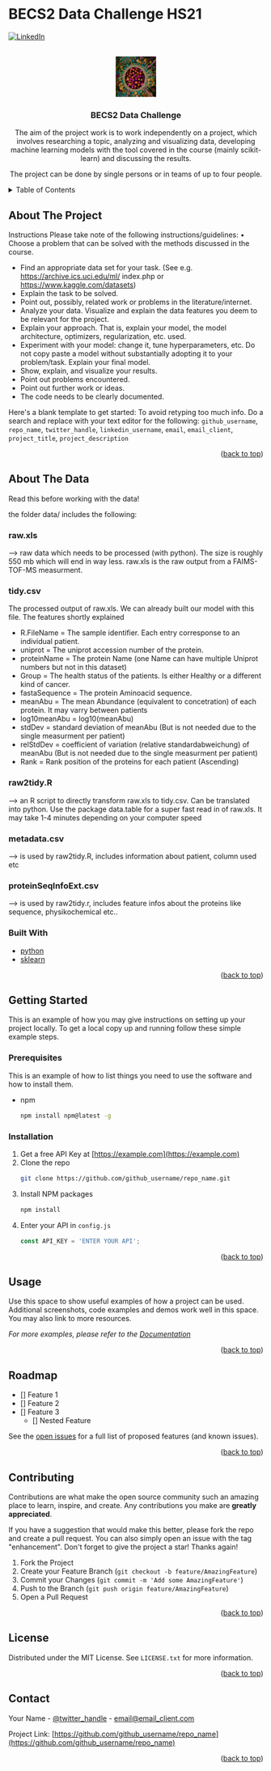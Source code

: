# BECS2 Data Challenge HS21


<div id="top"></div>
<!--
*** Thanks for checking out the Best-README-Template. If you have a suggestion
*** that would make this better, please fork the repo and create a pull request
*** or simply open an issue with the tag "enhancement".
*** Don't forget to give the project a star!
*** Thanks again! Now go create something AMAZING! :D
-->



<!-- PROJECT SHIELDS -->
<!--
*** I'm using markdown "reference style" links for readability.
*** Reference links are enclosed in brackets [ ] instead of parentheses ( ).
*** See the bottom of this document for the declaration of the reference variables
*** for contributors-url, forks-url, etc. This is an optional, concise syntax you may use.
*** https://www.markdownguide.org/basic-syntax/#reference-style-links
-->

[![LinkedIn][linkedin-shield]][linkedin-url]



<!-- PROJECT LOGO -->
<br />
<div align="center">
  <a href="https://github.com/github_username/repo_name">
    <img src="images/logo.png" alt="Logo" width="80" height="80">
  </a>

<h3 align="center">BECS2 Data Challenge</h3>

  <p align="left">

The aim of the project work is to work independently on a project, which involves researching a topic, analyzing and visualizing data, developing machine learning models with the tool covered in the course (mainly scikit-learn) and discussing the results.

The project can be done by single persons or in teams of up to four people.


<!--
***    <br />
***    <a href="https://github.com/github_username/repo_name"><strong>Explore the docs »</strong></a>
***    <br />
***    <br />
***    <a href="https://github.com/github_username/repo_name">View Demo</a>
***    ·
***    <a href="https://github.com/github_username/repo_name/issues">Report Bug</a>
***    ·
***    <a href="https://github.com/github_username/repo_name/issues">Request Feature</a>
-->
  </p>
</div>



<!-- TABLE OF CONTENTS -->
<details>
  <summary>Table of Contents</summary>
  <ol>
    <li>
      <a href="#about-the-project">About The Project</a>
      <ul>
        <li><a href="#built-with">Built With</a></li>
      </ul>
    </li>
    <li>
      <a href="#getting-started">Getting Started</a>
      <ul>
        <li><a href="#prerequisites">Prerequisites</a></li>
        <li><a href="#installation">Installation</a></li>
      </ul>
    </li>
    <li><a href="#usage">Usage</a></li>
    <li><a href="#roadmap">Roadmap</a></li>
    <li><a href="#contributing">Contributing</a></li>
    <li><a href="#license">License</a></li>
    <li><a href="#contact">Contact</a></li>
    <li><a href="#acknowledgments">Acknowledgments</a></li>
  </ol>
</details>



<!-- ABOUT THE PROJECT -->
## About The Project

Instructions Please take note of the following instructions/guidelines: • Choose a problem that can be solved with the methods discussed in the course.
* Find an appropriate data set for your task. (See e.g. https://archive.ics.uci.edu/ml/ index.php or https://www.kaggle.com/datasets)
* Explain the task to be solved. 
* Point out, possibly, related work or problems in the literature/internet.
* Analyze your data. Visualize and explain the data features you deem to be relevant for the project.
* Explain your approach. That is, explain your model, the model architecture, optimizers, regularization, etc. used.
* Experiment with your model: change it, tune hyperparameters, etc. Do not copy paste a model without substantially adopting it to your problem/task. Explain your final model.
* Show, explain, and visualize your results. 
*  Point out problems encountered. 
*  Point out further work or ideas.
* The code needs to be clearly documented.


Here's a blank template to get started: To avoid retyping too much info. Do a search and replace with your text editor for the following: `github_username`, `repo_name`, `twitter_handle`, `linkedin_username`, `email`, `email_client`, `project_title`, `project_description`

<p align="right">(<a href="#top">back to top</a>)</p>

<!-- ABOUT THE Data -->
## About The Data

Read this before working with the data!


the folder data/ includes the following:

### raw.xls
--> raw data which needs to be processed (with python). The size is roughly 550 mb which will end in way less. raw.xls is the raw output from a FAIMS-TOF-MS measurment. 


### tidy.csv
  The processed output of raw.xls. We can already built our model with this file. The features shortly explained
  * R.FileName 	= The sample identifier. Each entry corresponse to an individual patient.
  * uniprot 	= The uniprot accession number of the protein.
  * proteinName	= The protein Name (one Name can have multiple Uniprot numbers but not in this dataset)
  * Group		= The health status of the patients. Is either Healthy or a different kind of cancer.
  * fastaSequence	= The protein Aminoacid sequence. 
  * meanAbu		= The mean Abundance (equivalent to concetration) of each protein. It may varry between patients
  * log10meanAbu	= log10(meanAbu)
  * stdDev		= standard deviation of meanAbu (But is not needed due to the single measurment per patient)
  * relStdDev	= coefficient of variation (relative standardabweichung) of meanAbu (But is not needed due to the single measurment per patient)
  * Rank		= Rank position of the proteins for each patient (Ascending)

### raw2tidy.R 
--> an R script to directly transform raw.xls to tidy.csv. Can be translated into python. Use the package data.table for a super fast read in of raw.xls.
    It may take 1-4 minutes depending on your computer speed

### metadata.csv 
--> is used by raw2tidy.R, includes information about patient, column used etc

### proteinSeqInfoExt.csv
--> is used by raw2tidy.r, includes feature infos about the proteins like sequence, physikochemical etc..

### Built With


* [python](https://www.python.org/)
* [sklearn](https://scikit-learn.org/)

<p align="right">(<a href="#top">back to top</a>)</p>



<!-- GETTING STARTED -->
## Getting Started

This is an example of how you may give instructions on setting up your project locally.
To get a local copy up and running follow these simple example steps.

### Prerequisites

This is an example of how to list things you need to use the software and how to install them.
* npm
  ```sh
  npm install npm@latest -g
  ```

### Installation

1. Get a free API Key at [https://example.com](https://example.com)
2. Clone the repo
   ```sh
   git clone https://github.com/github_username/repo_name.git
   ```
3. Install NPM packages
   ```sh
   npm install
   ```
4. Enter your API in `config.js`
   ```js
   const API_KEY = 'ENTER YOUR API';
   ```

<p align="right">(<a href="#top">back to top</a>)</p>



<!-- USAGE EXAMPLES -->
## Usage

Use this space to show useful examples of how a project can be used. Additional screenshots, code examples and demos work well in this space. You may also link to more resources.

_For more examples, please refer to the [Documentation](https://example.com)_

<p align="right">(<a href="#top">back to top</a>)</p>



<!-- ROADMAP -->
## Roadmap

- [] Feature 1
- [] Feature 2
- [] Feature 3
    - [] Nested Feature

See the [open issues](https://github.com/github_username/repo_name/issues) for a full list of proposed features (and known issues).

<p align="right">(<a href="#top">back to top</a>)</p>



<!-- CONTRIBUTING -->
## Contributing

Contributions are what make the open source community such an amazing place to learn, inspire, and create. Any contributions you make are **greatly appreciated**.

If you have a suggestion that would make this better, please fork the repo and create a pull request. You can also simply open an issue with the tag "enhancement".
Don't forget to give the project a star! Thanks again!

1. Fork the Project
2. Create your Feature Branch (`git checkout -b feature/AmazingFeature`)
3. Commit your Changes (`git commit -m 'Add some AmazingFeature'`)
4. Push to the Branch (`git push origin feature/AmazingFeature`)
5. Open a Pull Request

<p align="right">(<a href="#top">back to top</a>)</p>



<!-- LICENSE -->
## License

Distributed under the MIT License. See `LICENSE.txt` for more information.

<p align="right">(<a href="#top">back to top</a>)</p>



<!-- CONTACT -->
## Contact

Your Name - [@twitter_handle](https://twitter.com/twitter_handle) - email@email_client.com

Project Link: [https://github.com/github_username/repo_name](https://github.com/github_username/repo_name)

<p align="right">(<a href="#top">back to top</a>)</p>



<!-- MARKDOWN LINKS & IMAGES -->
<!-- https://www.markdownguide.org/basic-syntax/#reference-style-links -->
[linkedin-shield]: https://img.shields.io/badge/-LinkedIn-black.svg?style=for-the-badge&logo=linkedin&colorB=555
[linkedin-url]: https://linkedin.com/in/linkedin_username
[product-screenshot]: images/screenshot.png
